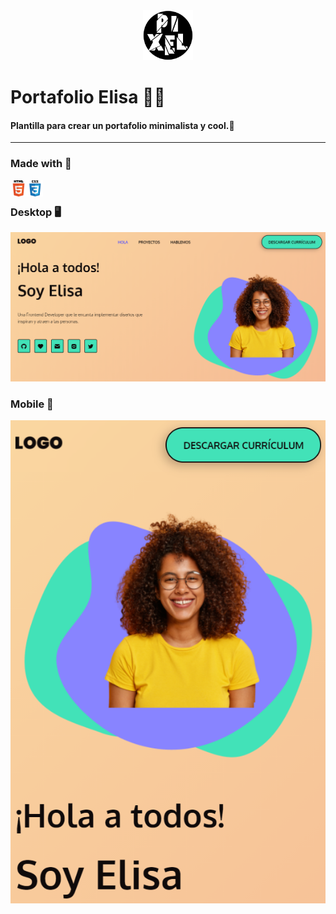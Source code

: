 <div align="center"><img src="images/PIXEL.png" width="80px"></div>

# Portafolio Elisa 🧍‍♀️

#### Plantilla para crear un portafolio minimalista y cool.🌟

<hr>

### Made with 🔨

<a href="https://devdocs.io/html/" target="_blank">
<img align="left" alt="HTML5" width="26px" src="https://raw.githubusercontent.com/github/explore/80688e429a7d4ef2fca1e82350fe8e3517d3494d/topics/html/html.png" />
<a/>
  
<a href="https://devdocs.io/css/" target="_blank">
<img align="left" alt="CSS" width="26px" src="https://raw.githubusercontent.com/github/explore/80688e429a7d4ef2fca1e82350fe8e3517d3494d/topics/css/css.png" />
<a/>
<br>

### Desktop 🖥️

<img src="images/desktop.png">
  
### Mobile 📱
<img src="images/mobile.png">

